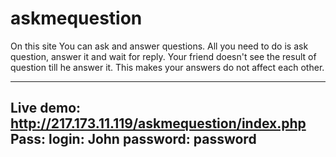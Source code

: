 # askmequestion

On this site You can ask and answer questions. All you need to do is ask question, answer it and wait for reply. Your friend doesn't see the result of question till he answer it. This makes your answers do not affect each other.

--------------------------------------------------------------------

Live demo: http://217.173.11.119/askmequestion/index.php
Pass: login: John password: password
--------------------------------------------------------------------


      
      
      

    
